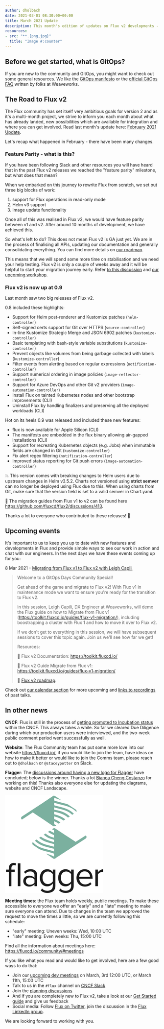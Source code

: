 ```yaml
---
author: dholbach
date: 2021-03-01 08:30:00+00:00
title: March 2021 Update
description: This month's edition of updates on Flux v2 developments - feature parity, 0.9 release, new Flagger logo, update on GA release, project and website changes, new events and more.
resources:
- src: "**.{png,jpg}"
  title: "Image #:counter"
---
```


## Before we get started, what is GitOps?

If you are new to the community and GitOps, you might want to check out
some general resources. We like the [GitOps
manifesto](https://www.weave.works/blog/what-is-gitops-really) or the
[official GitOps FAQ](https://www.weave.works/blog/the-official-gitops-faq)
written by folks at Weaveworks.

## The Road to Flux v2

The Flux community has set itself very ambitious goals for version 2 and
as it's a multi-month project, we strive to inform you each month about
what has already landed, new possibilities which are available for
integration and where you can get involved. Read last month's update
here: [February 2021 Update](https://fluxcd.io/blog/2021/02/february-2021-update/).

Let's recap what happened in February - there have been many changes.

### Feature Parity - what is this?

If you have been following Slack and other resources you will have heard
that in the past Flux v2 releases we reached the "feature parity"
milestone, but what does that mean?

When we embarked on this journey to rewrite Flux from scratch, we set
out three big blocks of work:

1. support for Flux operations in read-only mode
1. Helm v3 support
1. Image update functionality

Once all of this was realised in Flux v2, we would have feature parity
between v1 and v2. After around 10 months of development, we have
achieved this.

So what's left to do? This does not mean Flux v2 is GA just yet. We are
in the process of finalising all APIs, updating our documentation and
generally consolidating everything. You can find more details on [our
roadmap](/roadmap/).

This means that we will spend some more time on stabilisation and we
need your help testing. Flux v2 is only a couple of weeks away and it
will be helpful to start your migration journey early. Refer [to this
discussion](https://github.com/fluxcd/flux2/discussions/413)
and [our upcoming
workshop](https://www.meetup.com/GitOps-Community/events/276539791/).

### Flux v2 is now up at 0.9

Last month saw two big releases of Flux v2.

0.8 included these highlights:

- Support for Helm post-renderer and Kustomize patches (`helm-controller`)
- Self-signed certs support for Git over HTTPS (`source-controller`)
- In-line Kustomize Strategic Merge and JSON 6902 patches (`kustomize-controller`)
- Basic templating with bash-style variable substitutions (`kustomize-controller`)
- Prevent objects like volumes from being garbage collected with labels (`kustomize-controller`)
- Filter events from alerting based on regular expressions (`notification-controller`)
- Support numerical ordering in image policies (`image-reflector-controller`)
- Support for Azure DevOps and other Git v2 providers (`image-automation-controller`)
- Install Flux on tainted Kubernetes nodes and other bootstrap improvements (CLI)
- Uninstall Flux by handling finalizers and preserving all the deployed workloads (CLI)

Hot on its heels 0.9 was released and included these new features:

- flux is now available for Apple Silicon (CLI)
- The manifests are embedded in the flux binary allowing air-gapped installations (CLI)
- Support for recreating Kubernetes objects (e.g. Jobs) when immutable fields are changed in Git (`kustomize-controller`)
- Fix alert regex filtering (`notification-controller`)
- Improved status reporting for Git push errors (`image-automation-controller`)

:boom: This version comes with breaking changes to Helm users due
to upstream changes in Helm v3.5.2. Charts not versioned using **strict
semver** can no longer be deployed using Flux due to this. When using
charts from Git, make sure that the version field is set to a valid
semver in Chart.yaml.

:rocket: The migration guides from Flux v1 to v2 can be found
here <https://github.com/fluxcd/flux2/discussions/413>.

Thanks a lot to everyone who contributed to these releases! 💖

## Upcoming events

It's important to us to keep you up to date with new features and
developments in Flux and provide simple ways to see our work in action
and chat with our engineers. In the next days we have these events
coming up for you:

8 Mar 2021 - [Migrating from Flux v1 to Flux v2 with Leigh
Capili](https://www.meetup.com/GitOps-Community/events/276539791/)

> Welcome to a GitOps Days Community Special!
>
> Get ahead of the game and migrate to Flux v2! With Flux v1 in
> maintenance mode we want to ensure you\'re ready for the transition to
> Flux v2.
>
> In this session, Leigh Capili, DX Engineer at Weaveworks, will demo
> the Flux guide on how to Migrate from Flux v1
> (<https://toolkit.fluxcd.io/guides/flux-v1-migration/>),
> including boostrapping a cluster with Flux 1 and how to move it over
> to Flux v2.
>
> If we don\'t get to everything in this session, we will have
> subsequent sessions to cover this topic again. Join us we\'ll see how
> far we get!
>
> Resources:
>
> 📍 Flux v2 Documentation: <https://toolkit.fluxcd.io/>
>
> 📍 Flux v2 Guide Migrate from Flux v1:
> <https://toolkit.fluxcd.io/guides/flux-v1-migration/>
>
> 📍 [Flux v2 roadmap](/roadmap/).

Check out [our calendar section](/#calendar) for more upcoming
and [links to recordings](/resources) of past talks.

## In other news

**CNCF**: Flux is still in the process of [getting promoted to
Incubation status](https://github.com/cncf/toc/pull/567)
within the CNCF. This always takes a while. So far we cleared Due
Diligence during which our production users were interviewed, and the
two-week public comment period went successfully as well.

**Website**: The Flux Community team has put some more love into our
website <https://fluxcd.io/>, if you would like to join the team, have
ideas on how to make it better or would like to join the Comms team,
please reach out to `@dholbach` or `@staceypotter` on Slack.

**Flagger**: The [discussions around having a new logo for
Flagger](https://github.com/fluxcd/flux2/discussions/653)
have concluded; below is the winner. Thanks a lot [Bianca Cheng
Costanzo](https://github.com/bia) for working on this! Thanks
also everyone else for updating the diagrams, website and CNCF
Landscape.

![Flagger logo](flagger-stacked-color-featured.png)

**Meeting times**: the Flux team holds weekly, public meetings. To make
these accessible to everyone we offer an "early" and a "late" meeting to
make sure everyone can attend. Due to changes in the team we approved
the request to move the times a little, so we are currently following
this schedule:

- \"early\" meeting: Uneven weeks: Wed, 10:00 UTC
- \"late\" meeting: Even weeks: Thu, 15:00 UTC

Find all the information about meetings here:
<https://fluxcd.io/community/#meetings>

If you like what you read and would like to get involved, here are a few
good ways to do that:

- Join our [upcoming dev meetings](https://fluxcd.io/community/#meetings)
  on March, 3rd 12:00 UTC, or March 11th, 15:00 UTC
- Talk to us in the `#flux` channel on [CNCF Slack](https://slack.cncf.io/)
- Join the [planning discussions](https://github.com/fluxcd/flux2/discussions)
- And if you are completely new to Flux v2, take a look at our
  [Get Started guide](https://toolkit.fluxcd.io/get-started/) and
  give us feedback
- Social media: Follow [Flux on Twitter](https://twitter.com/fluxcd),
  join the discussion in the [Flux LinkedIn
  group](https://www.linkedin.com/groups/8985374/).

We are looking forward to working with you.
